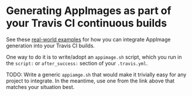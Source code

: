 # Generating AppImages as part of your Travis CI continuous builds

See these [real-world examples](https://github.com/search?l=yaml&q=%22appimage.sh%22+%22script%3A%22&ref=searchresults&type=Code&utf8=%E2%9C%93) for how you can integrate AppImage generation into your Travis CI builds.

One way to do it is to write/adopt an `appimage.sh` script, which you run in the `script:` or `after_success:` section of your `.travis.yml`.

TODO: Write a generic `appiamge.sh` that would make it trivially easy for any project to integrate. In the meantime, use one from the link above that matches your situation best.
